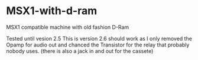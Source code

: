 # MSX1-with-d-ram
MSX1 compatible machine with old fashion D-Ram

Tested until vesion 2.5 
This is version 2.6 should work as I only removed the Opamp for audio out and chanced the Transistor for the relay that
probably nobody uses. (there is also a jack in and out for the cassete)

